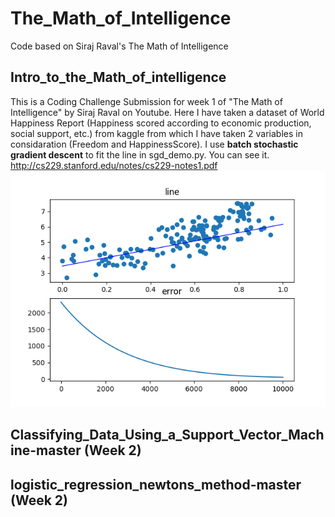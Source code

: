 # The_Math_of_Intelligence
Code based on Siraj Raval's The Math of Intelligence

## Intro_to_the_Math_of_intelligence
This is a Coding Challenge Submission for week 1 of "The Math of Intelligence" by Siraj Raval on Youtube. Here I have taken a dataset of World Happiness Report (Happiness scored according to economic production, social support, etc.) from kaggle from which I have taken 2 variables in considaration (Freedom and HappinessScore).
I use **batch stochastic gradient descent** to fit the line in sgd_demo.py.
You can see it. http://cs229.stanford.edu/notes/cs229-notes1.pdf
![](https://github.com/JimLee4530/The_Math_of_Intelligence/blob/master/Intro_to_the_Math_of_intelligence/figure_1.png)

## Classifying_Data_Using_a_Support_Vector_Machine-master (Week 2)

## logistic_regression_newtons_method-master (Week 2)
